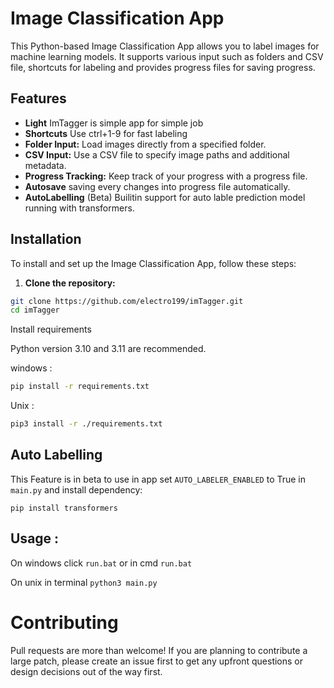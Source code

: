 # Image Classification App

This Python-based Image Classification App allows you to label images for machine learning models. It supports various input such as folders and CSV file, shortcuts for labeling and  provides progress files for saving progress.

## Features

- **Light** ImTagger is simple app for simple job
- **Shortcuts** Use ctrl+1-9 for fast labeling
- **Folder Input:** Load images directly from a specified folder.
- **CSV Input:** Use a CSV file to specify image paths and additional metadata.
- **Progress Tracking:** Keep track of your progress with a progress file.
- **Autosave** saving every changes into progress file automatically.
- **AutoLabelling** (Beta) Builitin support for auto lable prediction model running with transformers.

## Installation

To install and set up the Image Classification App, follow these steps:

1. **Clone the repository:**
``` bash
git clone https://github.com/electro199/imTagger.git
cd imTagger
```


Install requirements

Python version 3.10 and 3.11 are recommended.

windows :
```bash
pip install -r requirements.txt
```
Unix :
```bash
pip3 install -r ./requirements.txt
```

## Auto Labelling

This Feature is in beta to use in app set `AUTO_LABELER_ENABLED` to True in `main.py` and install dependency:

```
pip install transformers
```


## Usage :

On windows click `run.bat` or in cmd `run.bat`

On unix in terminal `python3 main.py`


# Contributing
Pull requests are more than welcome! If you are planning to contribute a large patch, please create an issue first to get any upfront questions or design decisions out of the way first.